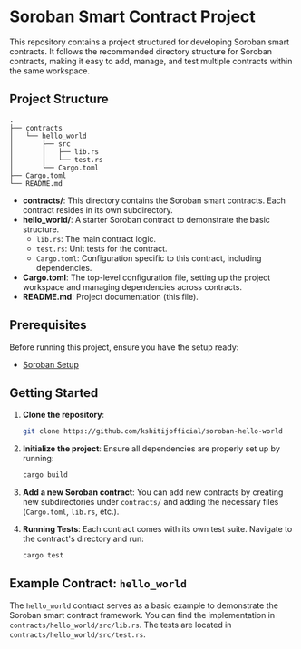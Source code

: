 # Soroban Smart Contract Project

This repository contains a project structured for developing Soroban smart contracts. It follows the recommended directory structure for Soroban contracts, making it easy to add, manage, and test multiple contracts within the same workspace.

## Project Structure

```plaintext
.
├── contracts
│   └── hello_world
│       ├── src
│       │   ├── lib.rs
│       │   └── test.rs
│       └── Cargo.toml
├── Cargo.toml
└── README.md
```

- **contracts/**: This directory contains the Soroban smart contracts. Each contract resides in its own subdirectory.
- **hello_world/**: A starter Soroban contract to demonstrate the basic structure.
  - `lib.rs`: The main contract logic.
  - `test.rs`: Unit tests for the contract.
  - `Cargo.toml`: Configuration specific to this contract, including dependencies.
- **Cargo.toml**: The top-level configuration file, setting up the project workspace and managing dependencies across contracts.
- **README.md**: Project documentation (this file).

## Prerequisites

Before running this project, ensure you have the setup ready:

- [Soroban Setup](https://developers.stellar.org/docs/build/smart-contracts/getting-started/setup)

## Getting Started

1. **Clone the repository**:
   ```bash
   git clone https://github.com/kshitijofficial/soroban-hello-world
   ```

2. **Initialize the project**:
   Ensure all dependencies are properly set up by running:
   ```bash
   cargo build
   ```

3. **Add a new Soroban contract**:
   You can add new contracts by creating new subdirectories under `contracts/` and adding the necessary files (`Cargo.toml`, `lib.rs`, etc.).

4. **Running Tests**:
   Each contract comes with its own test suite. Navigate to the contract's directory and run:
   ```bash
   cargo test
   ```

## Example Contract: `hello_world`

The `hello_world` contract serves as a basic example to demonstrate the Soroban smart contract framework. You can find the implementation in `contracts/hello_world/src/lib.rs`. The tests are located in `contracts/hello_world/src/test.rs`.
